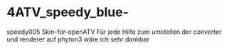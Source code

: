 # 4ATV_speedy_blue-
speedy005
Skin-for-openATV
Für jede Hilfe zum umstellen der converter und renderer
auf phyton3 wäre ich sehr dankbar

